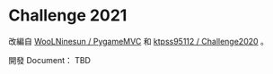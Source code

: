 # Challenge 2021

改編自 [WooLNinesun / PygameMVC](https://github.com/WooLNinesun/PygameMVC) 和 [ktpss95112 / Challenge2020](https://github.com/ktpss95112/Challenge2020) 。

開發 Document： TBD
